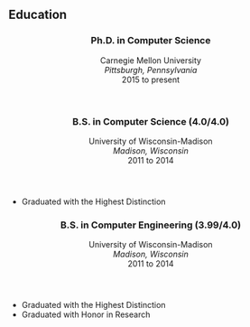<section class="thirteen columns" markdown="1">

# Education

<article>
<header>
<h1>Ph.D. in Computer Science</h1>
<span>Carnegie Mellon University</span>
<span><address>Pittsburgh, Pennsylvania</address><time>2015 to present</time></span>
</header>
</article>
<article markdown="1">
<header>
<h1>B.S. in Computer Science (4.0/4.0)</h1>
<span>University of Wisconsin-Madison</span>
<span><address>Madison, Wisconsin</address><time>2011 to 2014</time></span>
</header>

* Graduated with the Highest Distinction
</article>
<article markdown="1">
<header>
<h1>B.S. in Computer Engineering (3.99/4.0)</h1>
<span>University of Wisconsin-Madison</span>
<span><address>Madison, Wisconsin</address><time>2011 to 2014</time></span>
</header>

* Graduated with the Highest Distinction
* Graduated with Honor in Research
</article>
</section>
